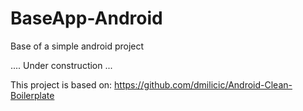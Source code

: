 # BaseApp-Android
Base of a simple android project

.... Under construction ...

This project is based on:
https://github.com/dmilicic/Android-Clean-Boilerplate
